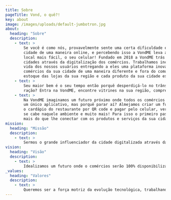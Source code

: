 ```yaml
---
title: Sobre
pageTitle: Vond, o quê?!
key: about
image: /images/uploads/default-jumbotron.jpg
about:
  heading: "Sobre"
  description:
    - text: >
        Se você é como nós, provavelmente sente uma certa dificuldade em realizar as compras do seu a dia na sua 
        cidade de uma maneira online, e percebendo isso a VondME leva as vitrines das lojas da sua região até o 
        local mais fácil, o seu celular! Fundado em 2018 a VondME trás como proposta a digitalização das nossas 
        cidades através da digitalização dos comércios. Trabalhamos incessantemente dia após dia para melhorar a 
        vida dos nossos usuários entregando a eles uma plataforma inovadora que permite que eles interajam com os 
        comércios da sua cidade de uma maneira diferente e fora do comum. Imagina um mundo onde você tem acesso ao 
        estoque das lojas da sua região e cada produto da sua cidade estará apenas a um clique do seu alcance.
    - text: >
        Seu maior bem é o seu tempo então porquê desperdiçá-lo no trânsito ou em filas? O totó tá precisando da 
        ração? Entra na VondME, encontre vitrines na sua região, compre e receba onde quiser!
    - text: >
        Na VondME imaginamos um futuro próximo onde todos os comércios estarão disponíveis para consumo através de 
        um único aplicativo, mas porquê parar aí? Almejamos criar um futuro digitalizado onde você poderá acessar 
        o cardápio do restaurante por QR code e pagar pelo celular, ver imóveis projetados na sua casa para saber 
        se cabe naquele ambiente e muito mais! Para isso o primeiro passo acaba de ser dado! Nós acreditamos em muito 
        mais do que lhe conectar com os produtos e serviços da sua cidade, nós lhe conectamos com a sua liberdade!
mission:
  heading: "Missão"
  description:
    - text: >
        Sermos o grande influenciador da cidade digitalizada através da digitalização dos comércios!
vision:
  heading: "Visão"
  description:
    - text: >
        Idealizamos um futuro onde o comércios serão 100% disponibilizado em um só aplicativo e não haverá mais a necessidade de deslocamentos, dezenas de aplicativos ou dinheiro vivo para fazer negócios.
_values:
  heading: "Valores"
  description:
    - text: >
        Queremos ser a força motriz da evolução tecnológica, trabalhando na linha tênue entre o inovador e a loucura! Valorizamos a evolução constante e a integridade nos negócios!
---
```

